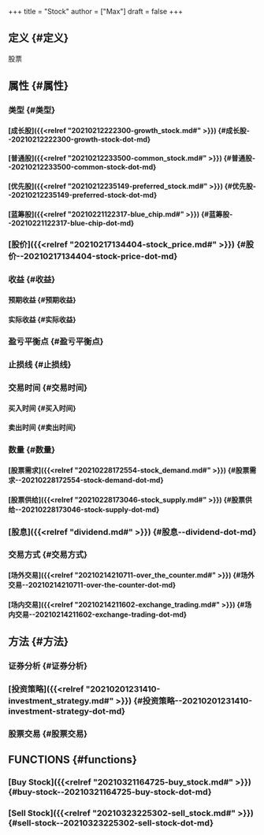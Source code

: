 +++
title = "Stock"
author = ["Max"]
draft = false
+++

## 定义 {#定义}

股票


## 属性 {#属性}


### 类型 {#类型}


#### [成长股]({{<relref "20210212222300-growth_stock.md#" >}}) {#成长股--20210212222300-growth-stock-dot-md}


#### [普通股]({{<relref "20210212233500-common_stock.md#" >}}) {#普通股--20210212233500-common-stock-dot-md}


#### [优先股]({{<relref "20210212235149-preferred_stock.md#" >}}) {#优先股--20210212235149-preferred-stock-dot-md}


#### [蓝筹股]({{<relref "20210221122317-blue_chip.md#" >}}) {#蓝筹股--20210221122317-blue-chip-dot-md}


### [股价]({{<relref "20210217134404-stock_price.md#" >}}) {#股价--20210217134404-stock-price-dot-md}


### 收益 {#收益}


#### 预期收益 {#预期收益}


#### 实际收益 {#实际收益}


### 盈亏平衡点 {#盈亏平衡点}


### 止损线 {#止损线}


### 交易时间 {#交易时间}


#### 买入时间 {#买入时间}


#### 卖出时间 {#卖出时间}


### 数量 {#数量}


#### [股票需求]({{<relref "20210228172554-stock_demand.md#" >}}) {#股票需求--20210228172554-stock-demand-dot-md}


#### [股票供给]({{<relref "20210228173046-stock_supply.md#" >}}) {#股票供给--20210228173046-stock-supply-dot-md}


### [股息]({{<relref "dividend.md#" >}}) {#股息--dividend-dot-md}


### 交易方式 {#交易方式}


#### [场外交易]({{<relref "20210214210711-over_the_counter.md#" >}}) {#场外交易--20210214210711-over-the-counter-dot-md}


#### [场内交易]({{<relref "20210214211602-exchange_trading.md#" >}}) {#场内交易--20210214211602-exchange-trading-dot-md}


## 方法 {#方法}


### 证券分析 {#证券分析}


### [投资策略]({{<relref "20210201231410-investment_strategy.md#" >}}) {#投资策略--20210201231410-investment-strategy-dot-md}


### 股票交易 {#股票交易}


## FUNCTIONS {#functions}


### [Buy Stock]({{<relref "20210321164725-buy_stock.md#" >}}) {#buy-stock--20210321164725-buy-stock-dot-md}


### [Sell Stock]({{<relref "20210323225302-sell_stock.md#" >}}) {#sell-stock--20210323225302-sell-stock-dot-md}
